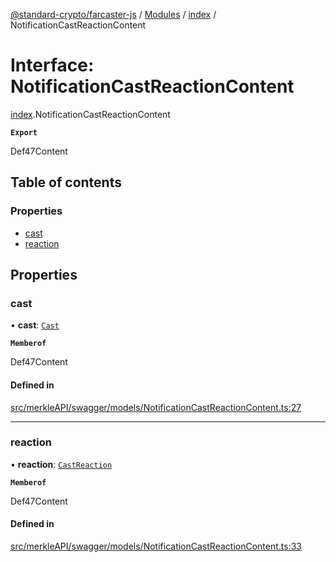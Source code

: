 [@standard-crypto/farcaster-js](../README.md) / [Modules](../modules.md) / [index](../modules/index.md) / NotificationCastReactionContent

# Interface: NotificationCastReactionContent

[index](../modules/index.md).NotificationCastReactionContent

**`Export`**

Def47Content

## Table of contents

### Properties

- [cast](index.NotificationCastReactionContent.md#cast)
- [reaction](index.NotificationCastReactionContent.md#reaction)

## Properties

### cast

• **cast**: [`Cast`](index.Cast.md)

**`Memberof`**

Def47Content

#### Defined in

[src/merkleAPI/swagger/models/NotificationCastReactionContent.ts:27](https://github.com/standard-crypto/farcaster-js/blob/main/src/merkleAPI/swagger/models/NotificationCastReactionContent.ts#L27)

___

### reaction

• **reaction**: [`CastReaction`](index.CastReaction.md)

**`Memberof`**

Def47Content

#### Defined in

[src/merkleAPI/swagger/models/NotificationCastReactionContent.ts:33](https://github.com/standard-crypto/farcaster-js/blob/main/src/merkleAPI/swagger/models/NotificationCastReactionContent.ts#L33)
